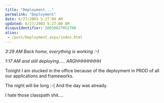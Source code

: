 ```yaml
---
title: "Deployment..."
permalink: "Deployment"
date: 6/27/2003 5:27:00 AM
updated: 6/27/2003 5:27:00 AM
disqusIdentifier: 20030627052700
alias:
 - /post/Deployment.aspx/index.html
---
```




*3:29 AM Back home, everything is working :-)*
<!-- more -->

*1:17 AM and still deploying..... ARGHHHHHHHH*

Tonight I am stucked in the office because of the deployment in PROD of all 
our applications and frameworks. 

The night will be long :-( And the day was already.

I hate those classpath shit....

